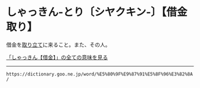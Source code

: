 # しゃっきん‐とり〔シヤクキン‐〕【借金取り】

借金を[取り立て](とりたてる（取り立てる）)に来ること。また、その人。

[「しゃっきん【借金】」の全ての意味を見る](https://dictionary.goo.ne.jp/word/%E5%80%9F%E9%87%91/#jn-102373)

---
`https://dictionary.goo.ne.jp/word/%E5%80%9F%E9%87%91%E5%8F%96%E3%82%8A/`